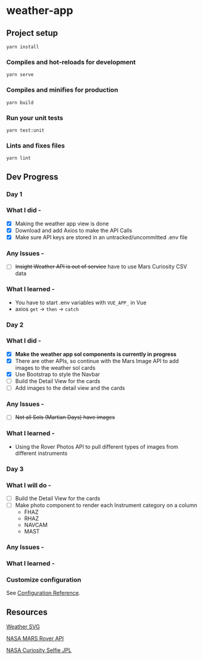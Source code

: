 # weather-app

## Project setup

```
yarn install
```

### Compiles and hot-reloads for development

```
yarn serve
```

### Compiles and minifies for production

```
yarn build
```

### Run your unit tests

```
yarn test:unit
```

### Lints and fixes files

```
yarn lint
```

## Dev Progress

### Day 1

### What I did -

- [x] Making the weather app view is done
- [x] Download and add Axios to make the API Calls
- [x] Make sure API keys are stored in an untracked/uncommitted .env file

### Any Issues -

- [ ] ~~Insight Weather API is out of service~~ have to use Mars Curiosity CSV data

### What I learned -

- You have to start .env variables with `VUE_APP_` in Vue
- axios `get` -> `then` -> `catch`

### Day 2

### What I did -

- [x] **Make the weather app sol components is currently in progress**
- [x] There are other APIs, so continue with the Mars Image API to add images to the weather sol cards
- [x] Use Bootstrap to style the Navbar
- [ ] Build the Detail View for the cards
- [ ] Add images to the detail view and the cards

### Any Issues -

- [ ] ~~Not all Sols (Martian Days) have images~~

### What I learned -

- Using the Rover Photos API to pull different types of images from different instruments

### Day 3

### What I will do -

- [ ] Build the Detail View for the cards
- [ ] Make photo component to render each Instrument category on a column
  - FHAZ
  - RHAZ
  - NAVCAM
  - MAST

### Any Issues -

### What I learned -

### Customize configuration

See [Configuration Reference](https://cli.vuejs.org/config/).

## Resources

[Weather SVG](https://www.amcharts.com/free-animated-svg-weather-icons/)

[NASA MARS Rover API](https://api.nasa.gov/)

[NASA Curiosity Selfie JPL](https://www.jpl.nasa.gov/images/pia22486-curiositys-dusty-selfie)
